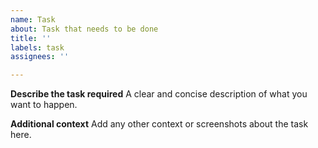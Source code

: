 ```yaml
---
name: Task
about: Task that needs to be done
title: ''
labels: task
assignees: ''

---
```


**Describe the task required**
A clear and concise description of what you want to happen.

**Additional context**
Add any other context or screenshots about the task here.
